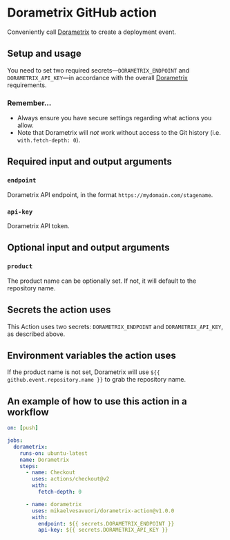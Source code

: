 # Dorametrix GitHub action

Conveniently call [Dorametrix](https://github.com/mikaelvesavuori/dorametrix) to create a deployment event.

## Setup and usage

You need to set two required secrets—`DORAMETRIX_ENDPOINT` and `DORAMETRIX_API_KEY`—in accordance with the overall [Dorametrix](https://github.com/mikaelvesavuori/dorametrix) requirements.

### Remember...

- Always ensure you have secure settings regarding what actions you allow.
- Note that Dorametrix will _not_ work without access to the Git history (i.e. `with.fetch-depth: 0`).

## Required input and output arguments

### `endpoint`

Dorametrix API endpoint, in the format `https://mydomain.com/stagename`.

### `api-key`

Dorametrix API token.

## Optional input and output arguments

### `product`

The product name can be optionally set. If not, it will default to the repository name.

## Secrets the action uses

This Action uses two secrets: `DORAMETRIX_ENDPOINT` and `DORAMETRIX_API_KEY`, as described above.

## Environment variables the action uses

If the product name is not set, Dorametrix will use `${{ github.event.repository.name }}` to grab the repository name.

## An example of how to use this action in a workflow

```yml
on: [push]

jobs:
  dorametrix:
    runs-on: ubuntu-latest
    name: Dorametrix
    steps:
      - name: Checkout
        uses: actions/checkout@v2
        with:
          fetch-depth: 0

      - name: dorametrix
        uses: mikaelvesavuori/dorametrix-action@v1.0.0
        with:
          endpoint: ${{ secrets.DORAMETRIX_ENDPOINT }}
          api-key: ${{ secrets.DORAMETRIX_API_KEY }}
```
